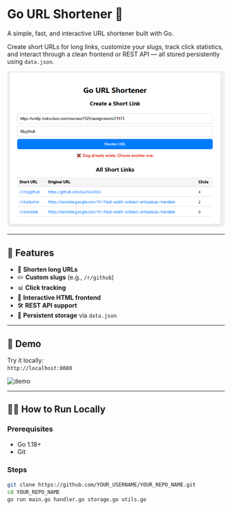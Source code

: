 # Go URL Shortener 🔗

A simple, fast, and interactive URL shortener built with Go.

Create short URLs for long links, customize your slugs, track click statistics, and interact through a clean frontend or REST API — all stored persistently using `data.json`.

![screenshot](preview.png) <!-- optional screenshot -->

---

## 🚀 Features

- 🔗 **Shorten long URLs**
- ✏️ **Custom slugs** (e.g., `/r/github`)
- 📊 **Click tracking**
- 🧠 **Interactive HTML frontend**
- 🛠️ **REST API support**
- 💾 **Persistent storage** via `data.json`

---

## 📸 Demo

Try it locally:  
`http://localhost:8080`

![demo](demo.gif) <!-- optional GIF or screenshot -->

---

## 🧑‍💻 How to Run Locally

### Prerequisites
- Go 1.18+
- Git

### Steps

```bash
git clone https://github.com/YOUR_USERNAME/YOUR_REPO_NAME.git
cd YOUR_REPO_NAME
go run main.go handler.go storage.go utils.go
